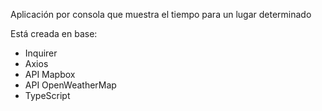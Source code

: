 Aplicación por consola que muestra el tiempo para un lugar determinado

Está creada en base: 

* Inquirer
* Axios
* API Mapbox
* API OpenWeatherMap
* TypeScript